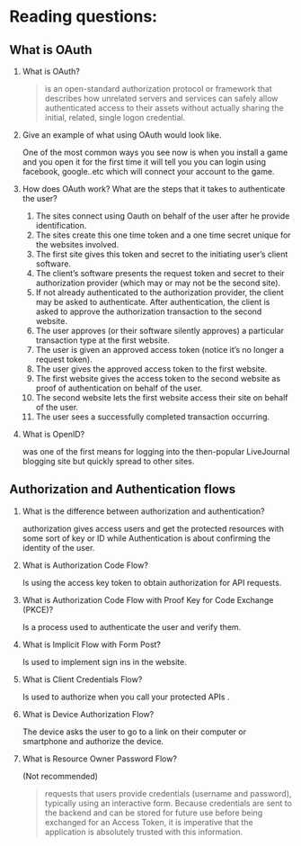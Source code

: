 # Reading questions:

## What is OAuth

1. What is OAuth?

    >is an open-standard authorization protocol or framework that describes how unrelated servers and services can safely allow authenticated access to their assets without actually sharing the initial, related, single logon credential.

2. Give an example of what using OAuth would look like.

    One of the most common ways you see now is when you install a game and you open it for the first time it will tell you you can login using facebook, google..etc which will connect your account to the game.

3. How does OAuth work? What are the steps that it takes to authenticate the user?

    1. The sites connect using Oauth on behalf of the user after he provide identification.
    2. The sites create this one time token and a one time secret unique for the websites involved.
    3. The first site gives this token and secret to the initiating user’s client software.
    4. The client’s software presents the request token and secret to their authorization provider (which may or may not be the second site).
    5. If not already authenticated to the authorization provider, the client may be asked to authenticate. After authentication, the client is asked to approve the authorization transaction to the second website.
    6. The user approves (or their software silently approves) a particular transaction type at the first website.
    7. The user is given an approved access token (notice it’s no longer a request token).
    8. The user gives the approved access token to the first website.
    9. The first website gives the access token to the second website as proof of authentication on behalf of the user.
    10. The second website lets the first website access their site on behalf of the user.
    11. The user sees a successfully completed transaction occurring.

4. What is OpenID?

    was one of the first means for logging into the then-popular LiveJournal blogging site but quickly spread to other sites.

## Authorization and Authentication flows

1. What is the difference between authorization and authentication?

    authorization gives access users and get the protected resources with some sort of key or ID  while Authentication is about confirming the identity of the user.

2. What is Authorization Code Flow?

    Is using the access key token to obtain authorization for API requests.

3. What is Authorization Code Flow with Proof Key for Code Exchange (PKCE)?

    Is a process used to authenticate the user and verify them.

4. What is Implicit Flow with Form Post?

    Is used to implement sign ins in the website.

5. What is Client Credentials Flow?

    Is used to authorize when you call your protected APIs .

6. What is Device Authorization Flow?

    The device asks the user to go to a link on their computer or smartphone and authorize the device.

7. What is Resource Owner Password Flow?

    (Not recommended)

    > requests that users provide credentials (username and password), typically using an interactive form. Because credentials are sent to the backend and can be stored for future use before being exchanged for an Access Token, it is imperative that the application is absolutely trusted with this information.